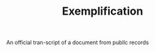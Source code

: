 ---
title: Exemplification
letter: E
permalink: "/definitions/bld-exemplification.html"
body: An official tran-script of a document from publlc records
published_at: '2018-07-07'
source: Black's Law Dictionary 2nd Ed (1910)
layout: post
---